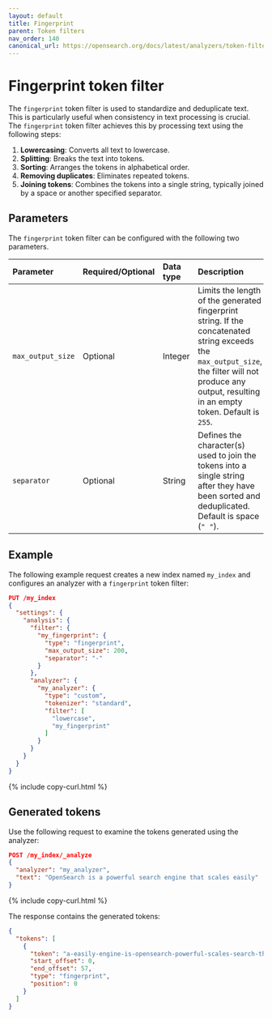 ```yaml
---
layout: default
title: Fingerprint
parent: Token filters
nav_order: 140
canonical_url: https://opensearch.org/docs/latest/analyzers/token-filters/fingerprint/
---
```


# Fingerprint token filter

The `fingerprint` token filter is used to standardize and deduplicate text. This is particularly useful when consistency in text processing is crucial. The `fingerprint` token filter achieves this by processing text using the following steps:

1. **Lowercasing**: Converts all text to lowercase.
2. **Splitting**: Breaks the text into tokens.
3. **Sorting**: Arranges the tokens in alphabetical order.
4. **Removing duplicates**: Eliminates repeated tokens.
5. **Joining tokens**: Combines the tokens into a single string, typically joined by a space or another specified separator.

## Parameters

The `fingerprint` token filter can be configured with the following two parameters.

Parameter | Required/Optional | Data type | Description
:--- | :--- | :--- | :--- 
`max_output_size` | Optional | Integer | Limits the length of the generated fingerprint string. If the concatenated string exceeds the `max_output_size`, the filter will not produce any output, resulting in an empty token. Default is `255`.
`separator` | Optional | String | Defines the character(s) used to join the tokens into a single string after they have been sorted and deduplicated. Default is space (`" "`).

## Example

The following example request creates a new index named `my_index` and configures an analyzer with a `fingerprint` token filter:

```json
PUT /my_index
{
  "settings": {
    "analysis": {
      "filter": {
        "my_fingerprint": {
          "type": "fingerprint",
          "max_output_size": 200,
          "separator": "-"
        }
      },
      "analyzer": {
        "my_analyzer": {
          "type": "custom",
          "tokenizer": "standard",
          "filter": [
            "lowercase",
            "my_fingerprint"
          ]
        }
      }
    }
  }
}
```
{% include copy-curl.html %}

## Generated tokens

Use the following request to examine the tokens generated using the analyzer:

```json
POST /my_index/_analyze
{
  "analyzer": "my_analyzer",
  "text": "OpenSearch is a powerful search engine that scales easily"
}
```
{% include copy-curl.html %}

The response contains the generated tokens:

```json
{
  "tokens": [
    {
      "token": "a-easily-engine-is-opensearch-powerful-scales-search-that",
      "start_offset": 0,
      "end_offset": 57,
      "type": "fingerprint",
      "position": 0
    }
  ]
}
```
